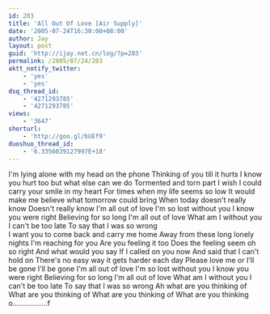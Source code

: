 ```yaml
---
id: 203
title: 'All Out Of Love [Air Supply]'
date: '2005-07-24T16:30:00+08:00'
author: Jay
layout: post
guid: 'http://ijay.net.cn/log/?p=203'
permalink: /2005/07/24/203
aktt_notify_twitter:
    - 'yes'
    - 'yes'
dsq_thread_id:
    - '4271293785'
    - '4271293785'
views:
    - '3647'
shorturl:
    - 'http://goo.gl/bUEf9'
duoshuo_thread_id:
    - '6.3356039127997E+18'
---
```


<div>I'm lying alone with my head on the phone
Thinking of you till it hurts
I know you hurt too but what else can we do
Tormented and torn part
I wish I could carry your smile in my heart
For times when my life seems so low
It would make me believe what tomorrow could bring
When today doesn't really know
Doesn't really know
I'm all out of love
I'm so lost without you
I know you were right
Believing for so long
I'm all out of love
What am I without you
I can't be too late
To say that I was so wrong</div>
<div>I want you to come back and carry me home
Away from these long lonely nights
I'm reaching for you
Are you feeling it too
Does the feeling seem oh so right
And what would you say
If I called on you now
And said that I can't hold on
There's no easy way it gets harder each day
Please love me or I'll be gone
I'll be gone
I'm all out of love
I'm so lost without you
I know you were right
Believing for so long
I'm all out of love
What am I without you
I can't be too late
To say that I was so wrong
Ah what are you thinking of
What are you thinking of
What are you thinking of
What are you thinking o.................f</div>